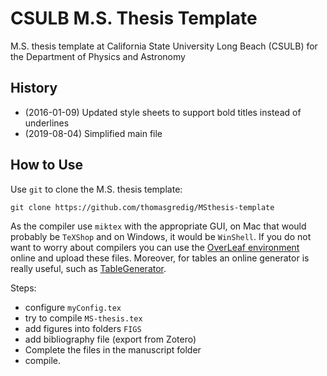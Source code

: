 CSULB M.S. Thesis Template
==============

M.S. thesis template at California State University Long Beach (CSULB) for the Department of Physics and Astronomy

History
------

- (2016-01-09) Updated style sheets to support bold titles instead of underlines
- (2019-08-04) Simplified main file


How to Use
------

Use `git` to clone the M.S. thesis template:

    git clone https://github.com/thomasgredig/MSthesis-template

As the compiler use `miktex` with the appropriate GUI, on Mac that would probably be `TeXShop` and on Windows, it would be `WinShell`. If you do not want to worry about compilers
you can use the [OverLeaf environment](http://www.overleaf.com) online and upload these files. Moreover, for tables an online generator is
really useful, such as [TableGenerator](http://www.tablegenerator.com).

Steps:
+ configure `myConfig.tex`
+ try to compile `MS-thesis.tex`
+ add figures into folders `FIGS`
+ add bibliography file (export from Zotero)
+ Complete the files in the manuscript folder
+ compile.
